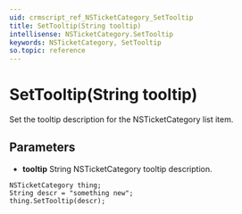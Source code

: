 ```yaml
---
uid: crmscript_ref_NSTicketCategory_SetTooltip
title: SetTooltip(String tooltip)
intellisense: NSTicketCategory.SetTooltip
keywords: NSTicketCategory, SetTooltip
so.topic: reference
---
```


# SetTooltip(String tooltip)

Set the tooltip description for the NSTicketCategory list item.

## Parameters

* **tooltip** String NSTicketCategory tooltip description.

```crmscript
NSTicketCategory thing;
String descr = "something new";
thing.SetTooltip(descr);
```

